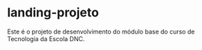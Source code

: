 # landing-projeto
Este é o projeto de desenvolvimento do módulo base do curso de Tecnologia da Escola DNC.

